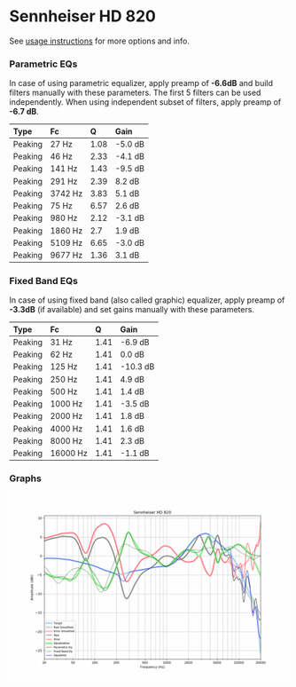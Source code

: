 # Sennheiser HD 820
See [usage instructions](https://github.com/jaakkopasanen/AutoEq#usage) for more options and info.

### Parametric EQs
In case of using parametric equalizer, apply preamp of **-6.6dB** and build filters manually
with these parameters. The first 5 filters can be used independently.
When using independent subset of filters, apply preamp of **-6.7 dB**.

| Type    | Fc      |    Q | Gain    |
|:--------|:--------|:-----|:--------|
| Peaking | 27 Hz   | 1.08 | -5.0 dB |
| Peaking | 46 Hz   | 2.33 | -4.1 dB |
| Peaking | 141 Hz  | 1.43 | -9.5 dB |
| Peaking | 291 Hz  | 2.39 | 8.2 dB  |
| Peaking | 3742 Hz | 3.83 | 5.1 dB  |
| Peaking | 75 Hz   | 6.57 | 2.6 dB  |
| Peaking | 980 Hz  | 2.12 | -3.1 dB |
| Peaking | 1860 Hz | 2.7  | 1.9 dB  |
| Peaking | 5109 Hz | 6.65 | -3.0 dB |
| Peaking | 9677 Hz | 1.36 | 3.1 dB  |

### Fixed Band EQs
In case of using fixed band (also called graphic) equalizer, apply preamp of **-3.3dB**
(if available) and set gains manually with these parameters.

| Type    | Fc       |    Q | Gain     |
|:--------|:---------|:-----|:---------|
| Peaking | 31 Hz    | 1.41 | -6.9 dB  |
| Peaking | 62 Hz    | 1.41 | 0.0 dB   |
| Peaking | 125 Hz   | 1.41 | -10.3 dB |
| Peaking | 250 Hz   | 1.41 | 4.9 dB   |
| Peaking | 500 Hz   | 1.41 | 1.4 dB   |
| Peaking | 1000 Hz  | 1.41 | -3.5 dB  |
| Peaking | 2000 Hz  | 1.41 | 1.8 dB   |
| Peaking | 4000 Hz  | 1.41 | 1.6 dB   |
| Peaking | 8000 Hz  | 1.41 | 2.3 dB   |
| Peaking | 16000 Hz | 1.41 | -1.1 dB  |

### Graphs
![](./Sennheiser%20HD%20820.png)
